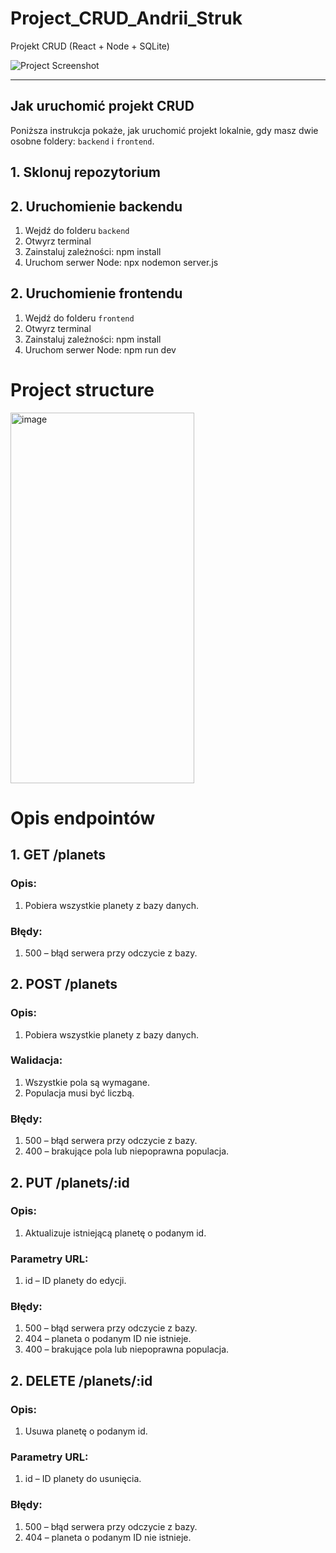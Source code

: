 # Project_CRUD_Andrii_Struk

Projekt CRUD (React + Node + SQLite)

![Project Screenshot](https://github.com/user-attachments/assets/b24a8119-a3ce-4b33-a5e9-fe2348e4c8e0)

---

## Jak uruchomić projekt CRUD

Poniższa instrukcja pokaże, jak uruchomić projekt lokalnie, gdy masz dwie osobne foldery: `backend` i `frontend`.

## 1. Sklonuj repozytorium

## 2. Uruchomienie backendu
 1) Wejdź do folderu `backend`
 2) Otwyrz terminal 
 3) Zainstaluj zależności: npm install
 4) Uruchom serwer Node: npx nodemon server.js

## 2. Uruchomienie frontendu
 1) Wejdź do folderu `frontend`
 2) Otwyrz terminal 
 3) Zainstaluj zależności: npm install
 4) Uruchom serwer Node: npm run dev

# Project structure
<img width="294" height="593" alt="image" src="https://github.com/user-attachments/assets/e83e116d-364e-4a23-8c75-d5f13eb1852a" />


# Opis endpointów
## 1. GET /planets
### Opis: 
1. Pobiera wszystkie planety z bazy danych.
### Błędy: 
1. 500 – błąd serwera przy odczycie z bazy.

## 2. POST /planets
### Opis: 
1. Pobiera wszystkie planety z bazy danych.
### Walidacja:
1. Wszystkie pola są wymagane.
2. Populacja musi być liczbą.
### Błędy: 
1. 500 – błąd serwera przy odczycie z bazy.
2. 400 – brakujące pola lub niepoprawna populacja.

## 2. PUT /planets/:id
### Opis: 
1. Aktualizuje istniejącą planetę o podanym id.
### Parametry URL: 
1. id – ID planety do edycji.
### Błędy: 
1. 500 – błąd serwera przy odczycie z bazy.
2. 404 – planeta o podanym ID nie istnieje.
3. 400 – brakujące pola lub niepoprawna populacja.

## 2. DELETE /planets/:id
### Opis:
1. Usuwa planetę o podanym id.
### Parametry URL: 
1. id – ID planety do usunięcia.
### Błędy:
1. 500 – błąd serwera przy odczycie z bazy.
2. 404 – planeta o podanym ID nie istnieje.

